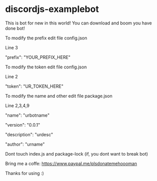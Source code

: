 # discordjs-examplebot
This is bot for new in this world! You can download and boom you have done bot!

To modify the prefix edit file config.json

Line 3

"prefix": "YOUR_PREFIX_HERE"

To modify the token edit file config.json

Line 2

"token": "UR_TOKEN_HERE"

To modify the name and other edit file package.json

Line 2,3,4,9

"name": "urbotname"

"version": "0.0.1"

"description": "urdesc"

"author": "urname"

Dont touch index.js and package-lock (if, you dont want to break bot)

Bring me a coffe: 
https://www.paypal.me/plsdonatemehoooman

Thanks for using :)

